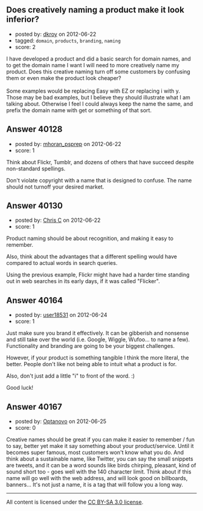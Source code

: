## Does creatively naming a product make it look inferior?

- posted by: [dkroy](https://stackexchange.com/users/-1/14998-dkroy) on 2012-06-22
- tagged: `domain`, `products`, `branding`, `naming`
- score: 2

I have developed a product and did a basic search for domain names, and to get the domain name I want I will need to more creatively name my product. Does this creative naming turn off some customers by confusing them or even make the product look cheaper? 
<br /><br />
Some examples would be replacing Easy with EZ or replacing i with y. Those may be bad examples, but I believe they should illustrate what I am talking about. Otherwise I feel I could always keep the name the same, and prefix the domain name with get or something of that sort.


## Answer 40128

- posted by: [mhoran_psprep](https://stackexchange.com/users/-1/15626-mhoran-psprep) on 2012-06-22
- score: 1

Think about Flickr, Tumblr, and dozens of others that have succeed despite non-standard spellings. 

Don't violate copyright with a name that is designed to confuse. The name should not turnoff your desired market.


## Answer 40130

- posted by: [Chris C](https://stackexchange.com/users/-1/18515-chris-c) on 2012-06-22
- score: 1

Product naming should be about recognition, and making it easy to remember. 

Also, think about the advantages that a different spelling would have compared to actual words in search queries.

Using the previous example, Flickr might have had a harder time standing out in web searches in its early days, if it was called "Flicker".


## Answer 40164

- posted by: [user18531](https://stackexchange.com/users/-1/18531-user18531) on 2012-06-24
- score: 1

Just make sure you brand it effectively. It can be gibberish and nonsense and still take over the world (i.e. Google, Wiggle, Wufoo... to name a few). Functionality and branding are going to be your biggest challenges.

However, if your product is something tangible I think the  more literal, the better. People don't like not being able to intuit what a product is for.

Also, don't just add a little "i" to front of the word. :)

Good luck!


## Answer 40167

- posted by: [Optanovo](https://stackexchange.com/users/-1/18140-optanovo) on 2012-06-25
- score: 0

Creative names should be great if you can make it easier to remember / fun to say, better yet make it say something about your product/service. Until it becomes super famous, most customers won't know what you do. And think about a sustainable name, like Twitter, you can say the small snippets are tweets, and it can be a word sounds like birds chirping, pleasant, kind of sound short too - goes well with the 140 character limit. Think about if this name will go well with the web address, and will look good on billboards, banners... It's not just a name, it is a tag that will follow you a long way. 



---

All content is licensed under the [CC BY-SA 3.0 license](https://creativecommons.org/licenses/by-sa/3.0/).

